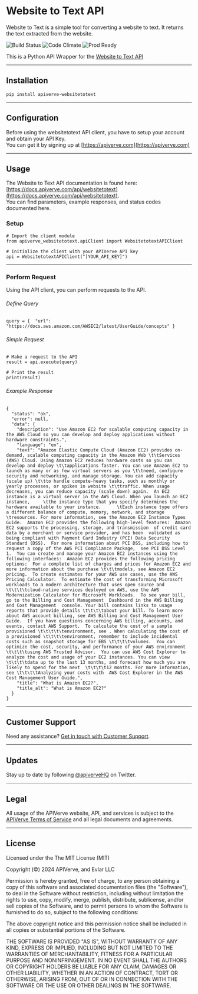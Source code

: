 Website to Text API
============

Website to Text is a simple tool for converting a website to text. It returns the text extracted from the website.

![Build Status](https://img.shields.io/badge/build-passing-green)
![Code Climate](https://img.shields.io/badge/maintainability-B-purple)
![Prod Ready](https://img.shields.io/badge/production-ready-blue)

This is a Python API Wrapper for the [Website to Text API](https://apiverve.com/marketplace/api/websitetotext)

---

## Installation
	pip install apiverve-websitetotext

---

## Configuration

Before using the websitetotext API client, you have to setup your account and obtain your API Key.  
You can get it by signing up at [https://apiverve.com](https://apiverve.com)

---

## Usage

The Website to Text API documentation is found here: [https://docs.apiverve.com/api/websitetotext](https://docs.apiverve.com/api/websitetotext).  
You can find parameters, example responses, and status codes documented here.

### Setup

```
# Import the client module
from apiverve_websitetotext.apiClient import WebsitetotextAPIClient

# Initialize the client with your APIVerve API key
api = WebsitetotextAPIClient("[YOUR_API_KEY]")
```

---


### Perform Request
Using the API client, you can perform requests to the API.

###### Define Query

```
query = {  "url": "https://docs.aws.amazon.com/AWSEC2/latest/UserGuide/concepts" }
```

###### Simple Request

```
# Make a request to the API
result = api.execute(query)

# Print the result
print(result)
```

###### Example Response

```
{
  "status": "ok",
  "error": null,
  "data": {
    "description": "Use Amazon EC2 for scalable computing capacity in the AWS Cloud so you can develop and deploy applications without hardware constraints.",
    "language": "en",
    "text": "Amazon Elastic Compute Cloud (Amazon EC2) provides on-demand, scalable computing capacity in the Amazon Web \t\tServices (AWS) Cloud. Using Amazon EC2 reduces hardware costs so you can develop and deploy \t\tapplications faster. You can use Amazon EC2 to launch as many or as few virtual servers as you \t\tneed, configure security and networking, and manage storage. You can add capacity (scale up) \t\tto handle compute-heavy tasks, such as monthly or yearly processes, or spikes in website \t\ttraffic. When usage decreases, you can reduce capacity (scale down) again.  An EC2 instance is a virtual server in the AWS Cloud. When you launch an EC2 instance,     \tthe instance type that you specify determines the hardware available to your instance.      \tEach instance type offers a different balance of compute, memory, network, and storage      \tresources. For more information, see the Amazon EC2 Instance Types Guide.  Amazon EC2 provides the following high-level features:  Amazon EC2 supports the processing, storage, and transmission  of credit card data by a merchant or service provider, and has been  validated as being compliant with Payment Card Industry (PCI) Data Security Standard (DSS).  For more information about PCI DSS, including how to request a copy of the AWS PCI Compliance Package,  see PCI DSS Level 1.  You can create and manage your Amazon EC2 instances using the following interfaces:  Amazon EC2 provides the following pricing options:  For a complete list of charges and prices for Amazon EC2 and more information about the purchase \t\t\tmodels, see Amazon EC2 pricing.  To create estimates for your AWS use cases, use the AWS Pricing Calculator.  To estimate the cost of transforming Microsoft  workloads to a modern architecture that uses open source and \t\t\t\tcloud-native services deployed on AWS, use the AWS  Modernization Calculator for Microsoft Workloads.  To see your bill, go to the Billing and Cost Management  Dashboard in the AWS Billing and Cost Management  console. Your bill contains links to usage reports that provide details \t\t\t\tabout your bill. To learn more about AWS account billing, see AWS Billing and Cost Management User  Guide.  If you have questions concerning AWS billing, accounts, and events, contact AWS Support.  To calculate the cost of a sample provisioned \t\t\t\t\tenvironment, see . When calculating the cost of a provisioned \t\t\t\tenvironment, remember to include incidental costs such as snapshot storage for EBS \t\t\t\tvolumes.  You can optimize the cost, security, and performance of your AWS environment \t\t\t\tusing AWS Trusted Advisor.  You can use AWS Cost Explorer to analyze the cost and usage of your EC2 instances. You can view  \t\t\t\tdata up to the last 13 months, and forecast how much you are likely to spend for the next  \t\t\t\t12 months. For more information, see \t\t\t\tAnalyzing your costs with  AWS Cost Explorer in the AWS Cost Management User Guide.",
    "title": "What is Amazon EC2?",
    "title_alt": "What is Amazon EC2?"
  }
}
```

---

## Customer Support

Need any assistance? [Get in touch with Customer Support](https://apiverve.com/contact).

---

## Updates
Stay up to date by following [@apiverveHQ](https://twitter.com/apiverveHQ) on Twitter.

---

## Legal

All usage of the APIVerve website, API, and services is subject to the [APIVerve Terms of Service](https://apiverve.com/terms) and all legal documents and agreements.

---

## License
Licensed under the The MIT License (MIT)

Copyright (&copy;) 2024 APIVerve, and Evlar LLC

Permission is hereby granted, free of charge, to any person obtaining a copy of this software and associated documentation files (the "Software"), to deal in the Software without restriction, including without limitation the rights to use, copy, modify, merge, publish, distribute, sublicense, and/or sell copies of the Software, and to permit persons to whom the Software is furnished to do so, subject to the following conditions:

The above copyright notice and this permission notice shall be included in all copies or substantial portions of the Software.

THE SOFTWARE IS PROVIDED "AS IS", WITHOUT WARRANTY OF ANY KIND, EXPRESS OR IMPLIED, INCLUDING BUT NOT LIMITED TO THE WARRANTIES OF MERCHANTABILITY, FITNESS FOR A PARTICULAR PURPOSE AND NONINFRINGEMENT. IN NO EVENT SHALL THE AUTHORS OR COPYRIGHT HOLDERS BE LIABLE FOR ANY CLAIM, DAMAGES OR OTHER LIABILITY, WHETHER IN AN ACTION OF CONTRACT, TORT OR OTHERWISE, ARISING FROM, OUT OF OR IN CONNECTION WITH THE SOFTWARE OR THE USE OR OTHER DEALINGS IN THE SOFTWARE.